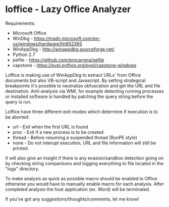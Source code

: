 # loffice - Lazy Office Analyzer

Requirements:
- Microsoft Office
- WinDbg - https://msdn.microsoft.com/en-us/windows/hardware/hh852365
- WinAppDbg - http://winappdbg.sourceforge.net/
- Python 2.7 
- pefile - https://github.com/erocarrera/pefile
- capstone - https://pypi.python.org/pypi/capstone-windows

Loffice is making use of WinAppDbg to extract URLs' from Office documents but also VB-script and Javascript. By setting strategical breakpoints it's possible to neutralize obfuscation and get the URL and file destination.
Anti-analysis via WMI, for example detecting running processes or installed software is handled by patching the query string before the query is run.

Loffice have three different exit-modes which determine if execution is to be aborted:
- url - Exit when the first URL is found
- proc - Exit if a new process is to be created
- thread - Before resuming a suspended thread (RunPE style)
- none - Do not interupt execution, URL and file information will still be printed.
 
It will also give an insight if there is any evasion/sandbox detection going on by checking string comparisons and logging everything to file located in the "logs" directory.

To make analysis as quick as possible macro should be enabled in Office otherwise you would have to manually enable macro for each analysis. After completed analysis the host application (ex. Word) will be terminated.

If you've got any suggestions/thoughts/comments, let me know!

